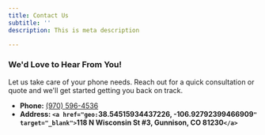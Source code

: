```yaml
---
title: Contact Us
subtitle: ''
description: This is meta description

---
```

### We'd Love to Hear From You!

Let us take care of your phone needs. Reach out for a quick consultation or quote and we'll get started getting you back on track.

* **Phone:** [(970) 596-4536](https://www.google.com/search?q=i+repair+gunnison+colorado&oq=i+repair+gun&aqs=chrome.0.0i355i512j46i175i199i512j69i57j69i60l2.2827j1j7&sourceid=chrome&ie=UTF-8#)
* **Address: `<a href="geo:`38.54515934437226, -106.92792399466909`" target="_blank">`118 N Wisconsin St #3, Gunnison, CO 81230`</a>`**